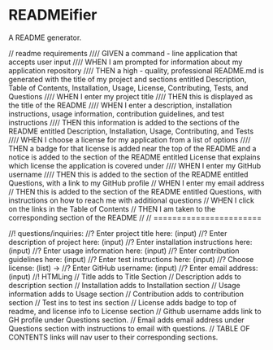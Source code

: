 # READMEifier
A README generator.

// readme requirements
//// GIVEN a command - line application that accepts user input
//// WHEN I am prompted for information about my application repository
//// THEN a high - quality, professional README.md is generated with the title of my project and sections entitled Description, Table of Contents, Installation, Usage, License, Contributing, Tests, and Questions
//// WHEN I enter my project title
//// THEN this is displayed as the title of the README
//// WHEN I enter a description, installation instructions, usage information, contribution guidelines, and test instructions
//// THEN this information is added to the sections of the README entitled Description, Installation, Usage, Contributing, and Tests
//// WHEN I choose a license for my application from a list of options
//// THEN a badge for that license is added near the top of the README and a notice is added to the section of the README entitled License that explains which license the application is covered under
//// WHEN I enter my GitHub username
//// THEN this is added to the section of the README entitled Questions, with a link to my GitHub profile
// WHEN I enter my email address
// THEN this is added to the section of the README entitled Questions, with instructions on how to reach me with additional questions
// WHEN I click on the links in the Table of Contents
// THEN I am taken to the corresponding section of the README
// 
//  =======================

//! questions/inquiries:
//? Enter project title here: (input)
//? Enter description of project here: (input)
//? Enter installation instructions here: (input)
//? Enter usage information here: (input)
//? Enter contribution guidelines here: (input)
//? Enter test instructions here: (input)
//? Choose license: (list) -> 
//? Enter GitHub username: (input)
//? Enter email address: (input)
//! HTMLing
// Title adds to Title Section
// Description adds to description section
// Installation adds to Installation section
// Usage information adds to Usage section
// Contribution adds to contribution section
// Test ins to test ins section
// License adds badge to top of readme, and license info to License section
// Github username adds link to GH profile under Questions section.
// Email adds email address under Questions section with instructions to email with questions.
// TABLE OF CONTENTS links will nav user to their corresponding sections.



